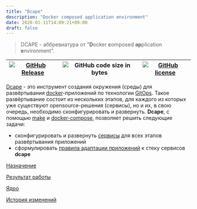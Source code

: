 ```yaml
---
title: "Dcape"
description: "Docker composed application environment"
date: 2020-01-11T14:09:21+09:00
draft: false
---
```


> DCAPE - аббревиатура от "**D**ocker **c**omposed **ap**plication **e**nvironment".

[![GitHub Release][1]][2] | ![GitHub code size in bytes][3] | [![GitHub license][4]][5]
--|--|--

[1]: https://img.shields.io/github/release/dopos/dcape.svg
[2]: https://github.com/dopos/dcape/releases
[3]: https://img.shields.io/github/languages/code-size/dopos/dcape.svg
[4]: https://img.shields.io/github/license/dopos/dcape.svg
[5]: LICENSE

[Dcape](https://github.com/dopos/dcape) - это инструмент создания окружения (среды) для развёртывания [docker](https://www.docker.com/)-приложений по технологии [GitOps](https://www.gitops.tech/). Такое развёртывание состоит из нескольких этапов, для каждого из которых уже существуют opensource-решения (сервисы), но и их, в свою очередь, необходимо сконфигурировать и развернуть. **Dcape**, с помощью [make](https://www.gnu.org/software/make/) и [docker-compose](https://docs.docker.com/compose/), позволяет решить следующие задачи:

* сконфигурировать и развернуть [сервисы](dcape/coreapps/) для всех этапов развёртывания приложений
* сформулировать [правила адаптации приложений](dcape/usage/apps/) к стеку сервисов **dcape**

[Назначение](/dcape/purpose/)

[Результат работы](/dcape/features/)

[Ядро](/dcape/core/)

[История изменений](/dcape/changelog/)
